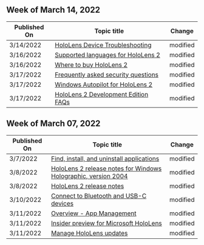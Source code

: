 <!-- This file is generated automatically each week. Changes made to this file will be overwritten.-->



## Week of March 14, 2022


| Published On |Topic title | Change |
|------|------------|--------|
| 3/14/2022 | [HoloLens Device Troubleshooting](/hololens/hololens-troubleshooting) | modified |
| 3/16/2022 | [Supported languages for HoloLens 2](/hololens/hololens2-language-support) | modified |
| 3/16/2022 | [Where to buy HoloLens 2](/hololens/hololens2-purchase) | modified |
| 3/17/2022 | [Frequently asked security questions](/hololens/hololens1-faq-security) | modified |
| 3/17/2022 | [Windows Autopilot for HoloLens 2](/hololens/hololens2-autopilot) | modified |
| 3/17/2022 | [HoloLens 2 Development Edition FAQs](/hololens/hololens2-development-edition-faq) | modified |


## Week of March 07, 2022


| Published On |Topic title | Change |
|------|------------|--------|
| 3/7/2022 | [Find, install, and uninstall applications](/hololens/holographic-store-apps) | modified |
| 3/8/2022 | [HoloLens 2 release notes for Windows Holographic, version 2004](/hololens/hololens-release-notes-2004) | modified |
| 3/8/2022 | [HoloLens 2 release notes](/hololens/hololens-release-notes) | modified |
| 3/10/2022 | [Connect to Bluetooth and USB-C devices](/hololens/hololens-connect-devices) | modified |
| 3/11/2022 | [Overview - App Management](/hololens/app-deploy-overview) | modified |
| 3/11/2022 | [Insider preview for Microsoft HoloLens](/hololens/hololens-insider) | modified |
| 3/11/2022 | [Manage HoloLens updates](/hololens/hololens-updates) | modified |
